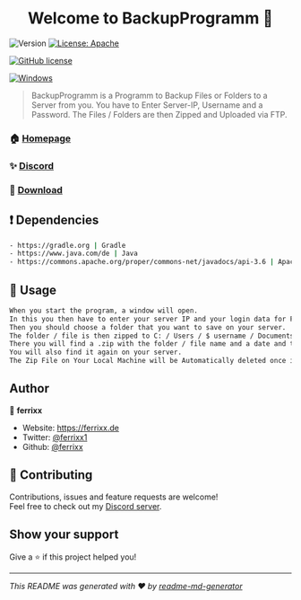 <h1 align="center">Welcome to BackupProgramm 👋</h1>
<p>
  <img alt="Version" src="https://img.shields.io/badge/version-1.0.6-blue.svg?cacheSeconds=2592000" />
  <a href="#" target="_blank">
    <img alt="License: Apache" src="https://img.shields.io/badge/License-Apache-yellow.svg" />
  </a>
</p>

[![GitHub license](https://img.shields.io/github/license/Naereen/StrapDown.js.svg)](https://github.com/Naereen/StrapDown.js/blob/master/LICENSE)

[![Windows](https://svgshare.com/i/ZhY.svg)](https://svgshare.com/i/ZhY.svg)

> BackupProgramm is a Programm to Backup Files or Folders to a Server from you. You have to Enter Server-IP, Username and a Password. 
> The Files / Folders are then Zipped and Uploaded via FTP.

### 🏠 [Homepage](https://ferrixx.de)

### ✨ [Discord](https://ferrixx.de/discord)

### 🔽 [Download](https://ferrixx.de/downloads/BackupProgramm.exe)

<!-- ### 📝 [Trello (Update Logs)](https://trello.com/b/bjl2Pvqw/discord-bot) -->

## ❗️ Dependencies

```sh
- https://gradle.org | Gradle
- https://www.java.com/de | Java
- https://commons.apache.org/proper/commons-net/javadocs/api-3.6 | Apache Commons net
```

## 🔌 Usage

```sh
When you start the program, a window will open. 
In this you then have to enter your server IP and your login data for FTP access. 
Then you should choose a folder that you want to save on your server.
The folder / file is then zipped to C: / Users / $ username / Documents. 
There you will find a .zip with the folder / file name and a date and time. 
You will also find it again on your server.
The Zip File on Your Local Machine will be Automatically deleted once it has been Uploaded. :)
```


## Author

👤 **ferrixx**

* Website: https://ferrixx.de
* Twitter: [@ferrixx1](https://twitter.com/ferrixx1)
* Github: [@ferrixx](https://github.com/ferrixx)

## 🤝 Contributing

Contributions, issues and feature requests are welcome!<br />Feel free to check out my [Discord server](https://ferrixx.de/discord). 

## Show your support

Give a ⭐️ if this project helped you!

***
_This README was generated with ❤️ by [readme-md-generator](https://github.com/kefranabg/readme-md-generator)_
